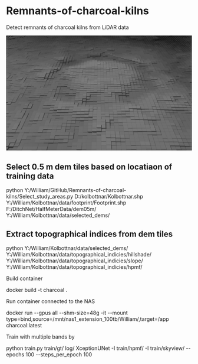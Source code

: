 # Remnants-of-charcoal-kilns
Detect remnants of charcoal kilns from LiDAR data

![alt text](BlackWhite_large_zoom_wide2.png)


## Select 0.5 m dem tiles based on locatiaon of training data
python Y:/William/GitHub/Remnants-of-charcoal-kilns/Select_study_areas.py D:/kolbottnar/Kolbottnar.shp Y:/William/Kolbottnar/data/footprint/Footprint.shp F:/DitchNet/HalfMeterData/dem05m/ Y:/William/Kolbottnar/data/selected_dems/

## Extract topographical indices from dem tiles
python Y:/William/Kolbottnar/data/selected_dems/ Y:/William/Kolbottnar/data/topographical_indicies/hillshade/ Y:/William/Kolbottnar/data/topographical_indicies/slope/ Y:/William/Kolbottnar/data/topographical_indicies/hpmf/

Build container

docker build -t charcoal .

Run container connected to the NAS

docker run --gpus all --shm-size=48g -it --mount type=bind,source=/mnt/nas1_extension_100tb/William/,target=/app charcoal:latest

Train with multiple bands by 

python train.py train/gt/ log/ XceptionUNet -I train/hpmf/ -I train/skyview/ --epochs 100 --steps_per_epoch 100
